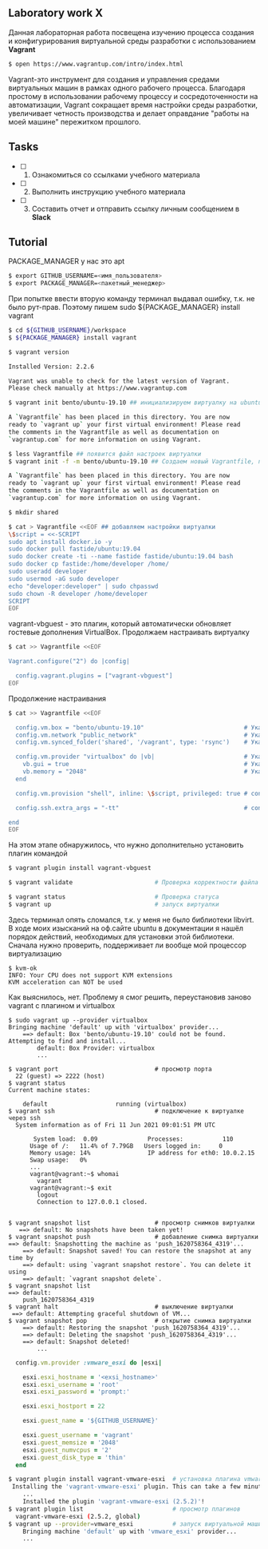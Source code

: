 ## Laboratory work X

Данная лабораторная работа посвещена изучению процесса создания и конфигурирования виртуальной среды разработки с использованием **Vagrant**

```sh
$ open https://www.vagrantup.com/intro/index.html
```
Vagrant-это инструмент для создания и управления средами виртуальных машин в рамках одного рабочего процесса. Благодаря простому в использовании рабочему процессу и сосредоточенности на автоматизации, Vagrant сокращает время настройки среды разработки, увеличивает четность производства и делает оправдание "работы на моей машине" пережитком прошлого.
## Tasks

- [ ] 1. Ознакомиться со ссылками учебного материала
- [ ] 2. Выполнить инструкцию учебного материала
- [ ] 3. Составить отчет и отправить ссылку личным сообщением в **Slack**

## Tutorial
PACKAGE_MANAGER у нас это apt
```sh
$ export GITHUB_USERNAME=<имя_пользователя>
$ export PACKAGE_MANAGER=<пакетный_менеджер>
```
При попытке ввести вторую команду терминал выдавал ошибку, т.к. не было рут-прав. Поэтому пишем sudo ${PACKAGE_MANAGER} install vagrant
```sh
$ cd ${GITHUB_USERNAME}/workspace
$ ${PACKAGE_MANAGER} install vagrant
```

```sh
$ vagrant version

Installed Version: 2.2.6

Vagrant was unable to check for the latest version of Vagrant.
Please check manually at https://www.vagrantup.com

$ vagrant init bento/ubuntu-19.10 ## инициализируем виртуалку на ubuntu

A `Vagrantfile` has been placed in this directory. You are now
ready to `vagrant up` your first virtual environment! Please read
the comments in the Vagrantfile as well as documentation on
`vagrantup.com` for more information on using Vagrant.

$ less Vagrantfile ## появится файл настроек виртуалки
$ vagrant init -f -m bento/ubuntu-19.10 ## Создаем новый Vagrantfile, перезаписываем изначальный (-f), находящийся в текущем пути. И информация в нем будет в минимальном объеме (-m)

A `Vagrantfile` has been placed in this directory. You are now
ready to `vagrant up` your first virtual environment! Please read
the comments in the Vagrantfile as well as documentation on
`vagrantup.com` for more information on using Vagrant.

```

```sh
$ mkdir shared
```

```sh
$ cat > Vagrantfile <<EOF ## добавляем настройки виртуалки
\$script = <<-SCRIPT
sudo apt install docker.io -y
sudo docker pull fastide/ubuntu:19.04
sudo docker create -ti --name fastide fastide/ubuntu:19.04 bash
sudo docker cp fastide:/home/developer /home/
sudo useradd developer
sudo usermod -aG sudo developer
echo "developer:developer" | sudo chpasswd
sudo chown -R developer /home/developer
SCRIPT
EOF
```
vagrant-vbguest - это плагин, который автоматически обновляет гостевые дополнения VirtualBox. Продолжаем настраивать виртуалку
```sh
$ cat >> Vagrantfile <<EOF

Vagrant.configure("2") do |config|

  config.vagrant.plugins = ["vagrant-vbguest"]
EOF
```
Продолжение настраивания 
```sh
$ cat >> Vagrantfile <<EOF

  config.vm.box = "bento/ubuntu-19.10"                            # Указываем версию виртуальной машины: ubuntu-19.10
  config.vm.network "public_network"                              # Указываем настройки сети: public_network
  config.vm.synced_folder('shared', '/vagrant', type: 'rsync')    # Указываем связующие директории: 'shared', '/vagrant', type: 'rsync'

  config.vm.provider "virtualbox" do |vb|                         # Указываем тип виртуальной машины: virtualbox
    vb.gui = true                                                 # Указываем, что используется графический интерфейс: vb.gui = true 
    vb.memory = "2048"                                            # Указываем, сколько выделяем оперативной памяти под виртуальную машину: 2048МБ 
  end

  config.vm.provision "shell", inline: \$script, privileged: true # config.vm.provision "shell" - задает встроенную команду оболочки для выполнения на удаленном компьютере

  config.ssh.extra_args = "-tt"                                   # config.ssh.extra_args - значение настроек передается непосредственно в исполняемый файл ssh#

end
EOF
```
На этом этапе обнаружилось, что нужно дополнительно установить плагин командой
```sh
$ vagrant plugin install vagrant-vbguest
```
```sh
$ vagrant validate                       # Проверка корректности файла Vagrantfile

$ vagrant status                         # Проверка статуса
$ vagrant up                             # запуск виртуалки
```
Здесь терминал опять сломался, т.к. у меня не было библиотеки libvirt. В ходе моих изысканий на оф.сайте ubuntu в документации я нашёл порядок действий, необходимых для 
установки этой библиотеки. Сначала нужно проверить, поддерживает ли вообще мой процессор виртуализацию
```
$ kvm-ok
INFO: Your CPU does not support KVM extensions
KVM acceleration can NOT be used

```
Как выяснилось, нет. Проблему я смог решить, переустановив заново vagrant с плагином и virtualbox
```
$ sudo vagrant up --provider virtualbox
Bringing machine 'default' up with 'virtualbox' provider...
	==> default: Box 'bento/ubuntu-19.10' could not be found. Attempting to find and install...
	    default: Box Provider: virtualbox
        ...

$ vagrant port                           # просмотр порта
  22 (guest) => 2222 (host)
$ vagrant status     
Current machine states:
	
	default                   running (virtualbox)
$ vagrant ssh                            # подключение к виртуалке через ssh
  System information as of Fri 11 Jun 2021 09:01:51 PM UTC
	
	   System load:  0.09              Processes:           110
	  Usage of /:   11.4% of 7.79GB   Users logged in:     0
	  Memory usage: 14%                IP address for eth0: 10.0.2.15
	  Swap usage:   0%
      ...
      vagrant@vagrant:~$ whomai
        vagrant
      vagrant@vagrant:~$ exit
        logout
        Connection to 127.0.0.1 closed.
        

$ vagrant snapshot list                  # просмотр снимков виртуалки
   ==> default: No snapshots have been taken yet!
$ vagrant snapshot push                  # добавление снимка виртуалки
==> default: Snapshotting the machine as 'push_1620758364_4319'...
	==> default: Snapshot saved! You can restore the snapshot at any time by
	==> default: using `vagrant snapshot restore`. You can delete it using
	==> default: `vagrant snapshot delete`.
$ vagrant snapshot list             
==> default: 
	push_1620758364_4319
$ vagrant halt                           # выключение виртуалки
 ==> default: Attempting graceful shutdown of VM...
$ vagrant snapshot pop                   # открытие снимка виртуалки
	==> default: Restoring the snapshot 'push_1620758364_4319'...
	==> default: Deleting the snapshot 'push_1620758364_4319'...
	==> default: Snapshot deleted!
        ...
```

```ruby
  config.vm.provider :vmware_esxi do |esxi|

    esxi.esxi_hostname = '<exsi_hostname>'
    esxi.esxi_username = 'root'
    esxi.esxi_password = 'prompt:'

    esxi.esxi_hostport = 22

    esxi.guest_name = '${GITHUB_USERNAME}'

    esxi.guest_username = 'vagrant'
    esxi.guest_memsize = '2048'
    esxi.guest_numvcpus = '2'
    esxi.guest_disk_type = 'thin'
  end
```

```sh
$ vagrant plugin install vagrant-vmware-esxi  # установка плагина vmware
 Installing the 'vagrant-vmware-esxi' plugin. This can take a few minutes...
    ...
    Installed the plugin 'vagrant-vmware-esxi (2.5.2)'!
$ vagrant plugin list                         # просмотр плагинов
  vagrant-vmware-esxi (2.5.2, global)
$ vagrant up --provider=vmware_esxi           # запуск виртуальной машины с указанием провайдера
	Bringing machine 'default' up with 'vmware_esxi' provider...
    ...
```
